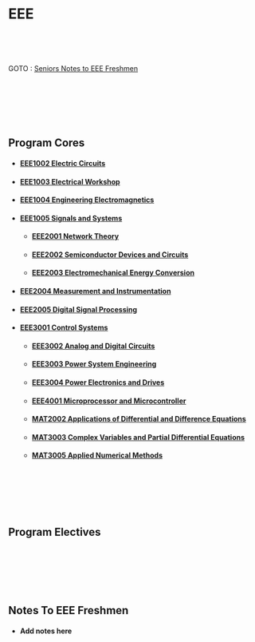 # EEE
<br /><br /><br />
<!-- add better intro-->
GOTO : [Seniors Notes to EEE Freshmen](#notes-to-eee-freshmen)


<br /><br /><br /><br /><br />
## Program Cores
<!-- add list of courses -->
  * #### [EEE1002 Electric Circuits](https://github.com/ai-vithink/VIT-Student-Resource-Database/tree/master/courses/EEE1002%20Electric%20Circuits)
  
  * #### [EEE1003 Electrical Workshop](https://github.com/ai-vithink/VIT-Student-Resource-Database/tree/master/courses/EEE1003%20Electrical%20Workshop)
 	
  * #### [EEE1004 Engineering Electromagnetics](https://github.com/ai-vithink/VIT-Student-Resource-Database/tree/master/courses/EEE1004%20Engineering%20Electromagnetics)
 	
  * #### [EEE1005 Signals and Systems](https://github.com/ai-vithink/VIT-Student-Resource-Database/tree/master/courses/EEE1005%20Signals%20and%20Systems)
  
 	* #### [EEE2001 Network Theory](https://github.com/ai-vithink/VIT-Student-Resource-Database/tree/master/courses/EEE2001%20Network%20Theory)
  
 	* #### [EEE2002 Semiconductor Devices and Circuits](https://github.com/ai-vithink/VIT-Student-Resource-Database/tree/master/courses/EEE2002%20Semiconductor%20Devices%20and%20Circuits)
  
 	* #### [EEE2003 Electromechanical Energy Conversion](https://github.com/ai-vithink/VIT-Student-Resource-Database/tree/master/courses/EEE2003%20Electromechanical%20Energy%20Conversion)
  
  * #### [EEE2004 Measurement and Instrumentation](https://github.com/ai-vithink/VIT-Student-Resource-Database/tree/master/courses/EEE2004%20Measurement%20and%20Instrumentation)
  
  * #### [EEE2005 Digital Signal Processing](https://github.com/ai-vithink/VIT-Student-Resource-Database/tree/master/courses/EEE2005%20Digital%20Signal%20Processing)
  
  * #### [EEE3001 Control Systems](https://github.com/ai-vithink/VIT-Student-Resource-Database/tree/master/courses/EEE3001%20Control%20Systems)
  
 	* #### [EEE3002 Analog and Digital Circuits](https://github.com/ai-vithink/VIT-Student-Resource-Database/tree/master/courses/EEE3002%20Analog%20and%20Digital%20Circuits)
  
 	* #### [EEE3003 Power System Engineering](https://github.com/ai-vithink/VIT-Student-Resource-Database/tree/master/courses/EEE3003%20Power%20System%20Engineering)
  
 	* #### [EEE3004 Power Electronics and Drives](https://github.com/ai-vithink/VIT-Student-Resource-Database/tree/master/courses/EEE3004%20Power%20Electronics%20and%20Drives)
  
 	* #### [EEE4001 Microprocessor and Microcontroller](https://github.com/ai-vithink/VIT-Student-Resource-Database/tree/master/courses/EEE4001%20Microprocessor%20and%20Microcontroler)
  
 	* #### [MAT2002 Applications of Differential and Difference Equations](https://github.com/ai-vithink/VIT-Student-Resource-Database/tree/master/courses/MAT2002%20Applications%20of%20Differential%20and%20Difference%20Equations)
  
 	* #### [MAT3003 Complex Variables and Partial Differential Equations](https://github.com/ai-vithink/VIT-Student-Resource-Database/tree/master/courses/MAT3003%20Complex%20Variables%20and%20Partial%20Differential%20Equations)
  
 	* #### [MAT3005 Applied Numerical Methods](https://github.com/ai-vithink/VIT-Student-Resource-Database/tree/master/courses/MAT3005%20Applied%20Numerical%20Methods)

   
  
  
<br /><br /><br /><br /><br />
## Program Electives 
<!-- add list of electives-->
    
   
<br /><br /><br /><br /><br />
## Notes To EEE Freshmen

* #### Add notes here 










